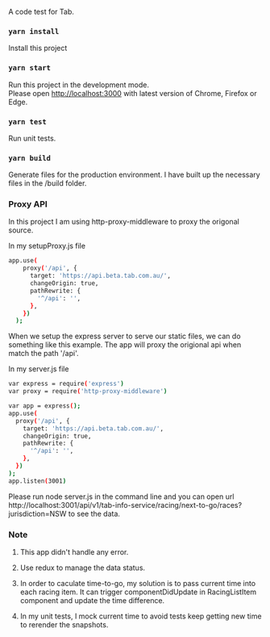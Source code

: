 A code test for Tab.

### `yarn install`

Install this project

### `yarn start`

Run this project in the development mode.<br>
Please open [http://localhost:3000](http://localhost:3000) with latest version of Chrome, Firefox or Edge.


### `yarn test`
Run unit tests.


### `yarn build`
Generate files for the production environment. I have built up the necessary files in the /build folder.

### Proxy API
In this project I am using http-proxy-middleware to proxy the origonal source. 

In my setupProxy.js file
```sh
app.use(
    proxy('/api', {
      target: 'https://api.beta.tab.com.au/',
      changeOrigin: true,
      pathRewrite: {
        '^/api': '',
      },
    })
  );
```

When we setup the express server to serve our static files, we can do something like this example.
The app will proxy the origional api when match the path '/api'.

In my server.js file
```sh
var express = require('express')
var proxy = require('http-proxy-middleware')

var app = express();
app.use(
  proxy('/api', {
    target: 'https://api.beta.tab.com.au/',
    changeOrigin: true,
    pathRewrite: {
      '^/api': '',
    },
  })
);
app.listen(3001)

```
Please run node server.js in the command line and you can open url http://localhost:3001/api/v1/tab-info-service/racing/next-to-go/races?jurisdiction=NSW to see the data.


### Note
1. This app didn't handle any error.
2. Use redux to manage the data status.
3. In order to caculate time-to-go, my solution is to pass current time into each racing item. It can trigger componentDidUpdate in RacingListItem component and update the time difference.

1. In my unit tests, I mock current time to avoid tests keep getting new time to rerender the snapshots.



